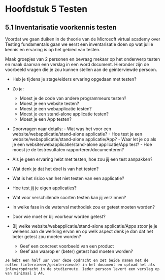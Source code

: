 # Hoofdstuk 5 Testen

## 5.1 Inventarisatie voorkennis testen

Voordat we gaan duiken in de theorie van de Microsoft virtual academy over Testing fundamentals gaan we eerst een inventarisatie doen op wat jullie kennis en ervaring is op het gebied van testen.

Maak groepjes van 2 personen en bevraag mekaar op het onderwerp testen en maak daarvan een verslag in een word document.
Hieronder zijn de voorbeeld vragen die je zou kunnen stellen aan de geinterviewde persoon.

- Heb je tijdens je stage/elders ervaring opgedaan met testen?
- Zo ja:
  - Moest je de code van andere programmeurs testen?
  - Moest je een website testen?
  - Moest je een webapplicatie testen?
  - Moest je een stand-alone applicatie testen? 
  - Moest je een App testen?

- Doorvragen naar details:
          - Wat was het voor een website/webapplicatie/stand-alone applicatie?
          - Hoe test je een website/webapplicatie/stand-alone applicatie/App?
          - Waar let je op als je een website/webapplicatie/stand-alone applicatie/App test?
          - Hoe moest je de testresultaten rapporteren/documenteren?

- Als je geen ervaring hebt met testen, hoe zou jij een test aanpakken?

- Wat denk je dat het doel is van het testen?

- Wat is het risico van het niet testen van een applicatie?

- Hoe test jij je eigen applicaties?

- Wat voor verschillende soorten testen kan jij verzinnen?

- In welke fase in de waterval methodiek zou er getest moeten worden?

- Door wie moet er bij voorkeur worden getest?

- Bij welke website/webapplicatie/stand-alone applicatie/Apps stoor je je weleens aan de werking ervan en op welk aspect denk je dan dat het beter getest zou moeten worden?
   - Geef een concreet voorbeeld van een product
   - Geef aan waarop er (beter) getest had moeten worden? 
   
``Je hebt een half uur voor deze opdracht en zet beide namen met de rollen (interviewer/geinterviewde) in het document en upload het als inleveropdracht in de studieroute.
Ieder persoon levert een verslag op van minimaal 1 A4.``

